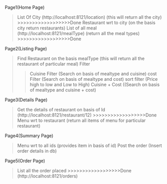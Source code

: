 Page1(Home Page)
> List Of City (http://localhost:8121/location)
(this will return all the city) >>>>>>>>>>>>>>>>>>Done
> Restaurant wrt to city
(on the basis city return restaurants)
> List of all meal (http://localhost:8121/mealType)
(return all the meal types) >>>>>>>>>>>>>>>>>>Done

Page2(Listing Page)
> Find Restaurant on the basis mealType
(this will return all the restaurant of particular meal)
> Filter
>> Cuisine Filter
(Search on basis of mealtype and cuisine)
>> cost Filter
(Search on basis of mealtype and cost)
>> sort filter
(Price high to low and Low to High)
>> Cuisine + Cost
((Search on basis of mealtype and cuisine + cost)

Page3(Details Page)
> Get the details of restaurant on basis of Id
(http://localhost:8121/restaurant/12)  >>>>>>>>>>>>>>>>>>Done
> Menu wrt to restaurant
(return all items of menu for particular restaurant)

Page4(Summary Page)
> Menu wrt to all ids
(provides item in basis of id)
> Post the order
(Insert order details in db)

Page5(Order Page)
> List all the order placed >>>>>>>>>>>>>>>>>>Done
(http://localhost:8121/orders)
